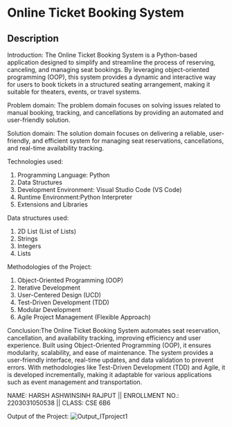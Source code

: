 # Online Ticket Booking System

## Description
Introduction:
The Online Ticket Booking System is a Python-based application designed to simplify and streamline the process of reserving, canceling, and managing seat bookings. By leveraging object-oriented programming (OOP), this system provides a dynamic and interactive way for users to book tickets in a structured seating arrangement, making it suitable for theaters, events, or travel systems.

Problem domain: The problem domain focuses on solving issues related to manual booking, tracking, and cancellations by providing an automated and user-friendly solution.

Solution domain: The solution domain focuses on delivering a reliable, user-friendly, and efficient system for managing seat reservations, cancellations, and real-time availability tracking.

Technologies used:
1. Programming Language: Python
2. Data Structures
3. Development Environment: Visual Studio Code (VS Code)
4. Runtime Environment:Python Interpreter
5. Extensions and Libraries

Data structures used:
1. 2D List (List of Lists)
2. Strings
3. Integers
4. Lists

Methodologies of the Project:
1. Object-Oriented Programming (OOP)
2. Iterative Development
3. User-Centered Design (UCD)
4. Test-Driven Development (TDD)
5. Modular Development
6. Agile Project Management (Flexible Approach)

Conclusion:The Online Ticket Booking System automates seat reservation, cancellation, and availability tracking, improving efficiency and user experience. Built using Object-Oriented Programming (OOP), it ensures modularity, scalability, and ease of maintenance. The system provides a user-friendly interface, real-time updates, and data validation to prevent errors. With methodologies like Test-Driven Development (TDD) and Agile, it is developed incrementally, making it adaptable for various applications such as event management and transportation.

NAME: HARSH ASHWINSINH RAJPUT
||
ENROLLMENT NO.: 2203031050538
||
CLASS: CSE 6B6

Output of the Project:
![Output_ITproject1](https://github.com/user-attachments/assets/420db33e-be21-45ec-a584-8f503bd404bf)

